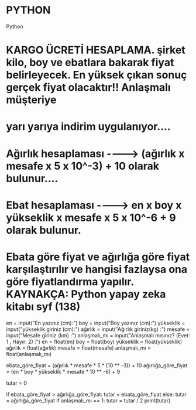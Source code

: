 # PYTHON
Python
# KARGO ÜCRETİ HESAPLAMA. şirket kilo, boy ve ebatlara bakarak fiyat belirleyecek. En yüksek çıkan sonuç gerçek fiyat olacaktır!! Anlaşmalı müşteriye
# yarı yarıya indirim uygulanıyor....
# Ağırlık hesaplaması ----> (ağırlık x mesafe x 5 x 10^-3) + 10 olarak bulunur....
# Ebat hesaplaması  ----> en x boy x yükseklik x mesafe x 5 x 10^-6 + 9   olarak bulunur.
# Ebata göre fiyat ve ağırlığa göre fiyat karşılaştırılır ve hangisi fazlaysa ona göre fiyatlandırma yapılır. KAYNAKÇA: Python yapay zeka kitabı syf (138)

en = input("En yazınız (cm):")
boy = input("Boy yazınız (cm):")
yükseklik = input("yükseklik giriniz (cm):")
ağırlık = input("Ağırlık giriniz(kg) :")
mesafe = input("Mesafe giriniz (km) :")
anlaşmalı_mı = input("Anlaşmalı mısınız? (Evet: 1 , Hayır: 2) :")
en = float(en)
boy = float(boy)
yükseklik = float(yükseklik)
ağırlık = float(ağırlık)
mesafe = float(mesafe)
anlaşmalı_mı = float(anlaşmalı_mı)

ebata_göre_fiyat = (ağırlık * mesafe * 5 * (10 ** -3)) + 10
ağırlığa_göre_fiyat = (en * boy * yükseklik * mesafe * 10 ** -6) + 9

tutar = 0

if ebata_göre_fiyat > ağırlığa_göre_fiyat:
    tutar = ebata_göre_fiyat
else:
    tutar = ağırlığa_göre_fiyat
if anlaşmalı_mı == 1:
    tutar = tutar / 2
print(tutar)
